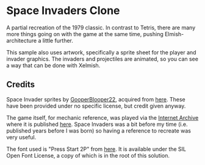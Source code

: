 ﻿# Space Invaders Clone

A partial recreation of the 1979 classic. In contrast to Tetris, there are many more things going on with the game at the same time, pushing Elmish-architecture a little further.

This sample also uses artwork, specifically a sprite sheet for the player and invader graphics. The invaders and projectiles are animated, so you can see a way that can be done with Xelmish.

## Credits

Space Invader sprites by [GooperBlooper22](https://www.deviantart.com/gooperblooper22), acquired from [here](https://www.deviantart.com/gooperblooper22/art/Space-Invaders-Sprite-Sheet-135338373). These have been provided under no specific license, but credit given anyway.

The game itself, for mechanic reference, was played via the [Internet Archive](https://archive.org) where it is published [here](https://archive.org/details/Space_Invaders_1985_Sega_Taito). Space Invaders was a bit before my time (i.e. published years before I was born) so having a reference to recreate was very useful.

The font used is "Press Start 2P" from [here](https://fontlibrary.org/en/font/press-start-2p). It is available under the SIL Open Font License, a copy of which is in the root of this solution.